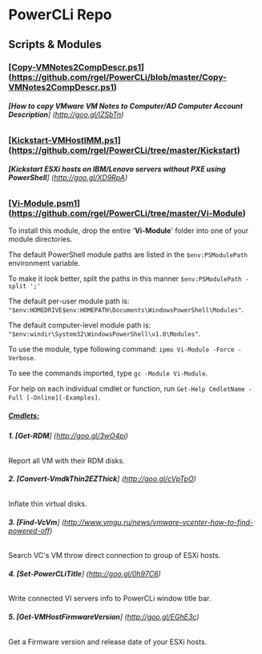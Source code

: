 # PowerCLi Repo
## Scripts & Modules

### </b><ins>[Copy-VMNotes2CompDescr.ps1</ins></b>] (https://github.com/rgel/PowerCLi/blob/master/Copy-VMNotes2CompDescr.ps1)

###### <b>[How to copy VMware VM Notes to Computer/AD Computer Account Description</b>] (http://goo.gl/lZSbTn)

### </b><ins>[Kickstart-VMHostIMM.ps1</ins></b>] (https://github.com/rgel/PowerCLi/tree/master/Kickstart)

###### <b>[Kickstart ESXi hosts on IBM/Lenovo servers without PXE using PowerShell</b>] (http://goo.gl/XD9RpA)

### </b><ins>[Vi-Module.psm1</ins></b>] (https://github.com/rgel/PowerCLi/tree/master/Vi-Module)

To install this module, drop the entire '<b>Vi-Module</b>' folder into one of your module directories.

The default PowerShell module paths are listed in the `$env:PSModulePath` environment variable.

To make it look better, split the paths in this manner `$env:PSModulePath -split ';'`

The default per-user module path is: `"$env:HOMEDRIVE$env:HOMEPATH\Documents\WindowsPowerShell\Modules"`.

The default computer-level module path is: `"$env:windir\System32\WindowsPowerShell\v1.0\Modules"`.

To use the module, type following command: `ipmo Vi-Module -Force -Verbose`.

To see the commands imported, type `gc -Module Vi-Module`.

For help on each individual cmdlet or function, run `Get-Help CmdletName -Full [-Online][-Examples]`.

##### <ins>Cmdlets:</ins>

###### <b>1. [Get-RDM</b>] (http://goo.gl/3wO4pi)

Report all VM with their RDM disks.

###### <b>2. [Convert-VmdkThin2EZThick</b>] (http://goo.gl/cVpTpO)

Inflate thin virtual disks.

###### <b>3. [Find-VcVm</b>] (http://www.vmgu.ru/news/vmware-vcenter-how-to-find-powered-off)

Search VC's VM throw direct connection to group of ESXi hosts.

###### <b>4. [Set-PowerCLiTitle</b>] (http://goo.gl/0h97C6)

Write connected VI servers info to PowerCLi window title bar.

###### <b>5. [Get-VMHostFirmwareVersion</b>] (http://goo.gl/EGhE3c)

Get a Firmware version and release date of your ESXi hosts.
